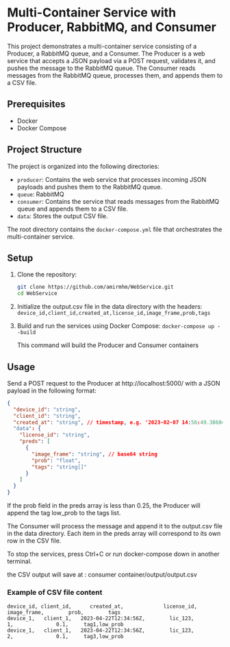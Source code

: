 # Multi-Container Service with Producer, RabbitMQ, and Consumer

This project demonstrates a multi-container service consisting of a Producer, a RabbitMQ queue, and a Consumer. The Producer is a web service that accepts a JSON payload via a POST request, validates it, and pushes the message to the RabbitMQ queue. The Consumer reads messages from the RabbitMQ queue, processes them, and appends them to a CSV file.

## Prerequisites

- Docker
- Docker Compose

## Project Structure

The project is organized into the following directories:

- `producer`: Contains the web service that processes incoming JSON payloads and pushes them to the RabbitMQ queue.
- `queue`: RabbitMQ
- `consumer`: Contains the service that reads messages from the RabbitMQ queue and appends them to a CSV file.
- `data`: Stores the output CSV file.

The root directory contains the `docker-compose.yml` file that orchestrates the multi-container service.

## Setup

1. Clone the repository:

   ```bash
   git clone https://github.com/amirmhm/WebService.git
   cd WebService

2. Initialize the output.csv file in the data directory with the headers:
    `device_id,client_id,created_at,license_id,image_frame,prob,tags`

3. Build and run the services using Docker Compose:
    `docker-compose up --build`


    This command will build the Producer and Consumer containers

## Usage

Send a POST request to the Producer at http://localhost:5000/ with a JSON payload in the following format:

```json
{
  "device_id": "string",
  "client_id": "string",
  "created_at": "string", // timestamp, e.g. '2023-02-07 14:56:49.386042'
  "data": {
    "license_id": "string",
    "preds": [
      {
        "image_frame": "string", // base64 string
        "prob": "float",
        "tags": "string[]"
      }
    ]
  }
} 
```


If the prob field in the preds array is less than 0.25, the Producer will append the tag low_prob to the tags list.

The Consumer will process the message and append it to the output.csv file in the data directory. Each item in the preds array will correspond to its own row in the CSV file.

To stop the services, press Ctrl+C or run docker-compose down in another terminal.

the CSV output will save at : consumer container/output/output.csv
### Example of CSV file content
```csv
device_id, client_id,      created_at,             license_id,          image_frame,        prob,        tags
device_1,	client_1,	2023-04-22T12:34:56Z,	     lic_123,                1, 	         0.1,	  tag1,low_prob
device_1,	client_1,	2023-04-22T12:34:56Z,	     lic_123,                2, 	         0.1,	  tag3,low_prob
```




